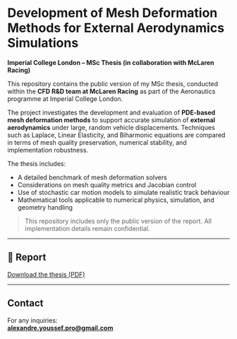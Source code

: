 # Development of Mesh Deformation Methods for External Aerodynamics Simulations  
**Imperial College London – MSc Thesis (in collaboration with McLaren Racing)**

This repository contains the public version of my MSc thesis, conducted within the **CFD R&D team at McLaren Racing** as part of the Aeronautics programme at Imperial College London.

The project investigates the development and evaluation of **PDE-based mesh deformation methods** to support accurate simulation of **external aerodynamics** under large, random vehicle displacements. Techniques such as Laplace, Linear Elasticity, and Biharmonic equations are compared in terms of mesh quality preservation, numerical stability, and implementation robustness.

The thesis includes:
- A detailed benchmark of mesh deformation solvers
- Considerations on mesh quality metrics and Jacobian control
- Use of stochastic car motion models to simulate realistic track behaviour
- Mathematical tools applicable to numerical physics, simulation, and geometry handling

> This repository includes only the public version of the report. All implementation details remain confidential.

---

## 📄 Report

[Download the thesis (PDF)](.Thesis_Alexandre_Youssef.pdf)

---

## Contact

For any inquiries:  
**alexandre.youssef.pro@gmail.com**
